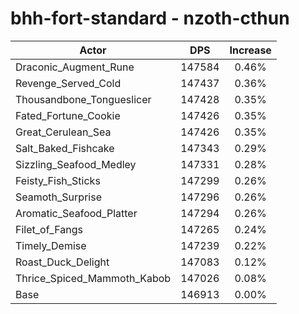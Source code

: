 # bhh-fort-standard - nzoth-cthun
| Actor | DPS | Increase |
|---|:---:|:---:|
|Draconic_Augment_Rune|147584|0.46%|
|Revenge_Served_Cold|147437|0.36%|
|Thousandbone_Tongueslicer|147428|0.35%|
|Fated_Fortune_Cookie|147426|0.35%|
|Great_Cerulean_Sea|147426|0.35%|
|Salt_Baked_Fishcake|147343|0.29%|
|Sizzling_Seafood_Medley|147331|0.28%|
|Feisty_Fish_Sticks|147299|0.26%|
|Seamoth_Surprise|147296|0.26%|
|Aromatic_Seafood_Platter|147294|0.26%|
|Filet_of_Fangs|147265|0.24%|
|Timely_Demise|147239|0.22%|
|Roast_Duck_Delight|147083|0.12%|
|Thrice_Spiced_Mammoth_Kabob|147026|0.08%|
|Base|146913|0.00%|
